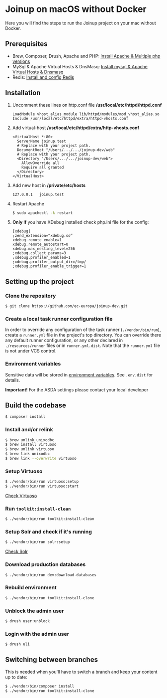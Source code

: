 # Joinup on macOS without Docker

Here you will find the steps to run the Joinup project on your mac without
Docker.

## Prerequisites

- Brew, Composer, Drush, Apache and PHP: [Install Apache & Multiple php
versions](https://getgrav.org/blog/macos-catalina-apache-multiple-php-versions)
- MySql & Apache Virtual Hosts & DnsMasq: [Install mysql & Apache Virtual Hosts
& Dnsmasq](https://getgrav.org/blog/macos-catalina-apache-mysql-vhost-apc)
- Redis: [Install and config
Redis](https://medium.com/@petehouston/install-and-config-redis-on-mac-os-x-via-homebrew-eb8df9a4f298)

## Installation

1. Uncomment these lines on http.conf file **/usr/local/etc/httpd/httpd.conf**

   ```
   LoadModule vhost_alias_module lib/httpd/modules/mod_vhost_alias.so
   Include /usr/local/etc/httpd/extra/httpd-vhosts.conf
   ```
  
2. Add virtual-host **/usr/local/etc/httpd/extra/http-vhosts.conf**

   ```
   <VirtualHost *:80>
     ServerName joinup.test
     # Replace with your project path.
     DocumentRoot "/Users/.../.../joinup-dev/web"
     # Replace with your project path.
     <Directory "/Users/.../.../joinup-dev/web">
       AllowOverride all
       Require all granted
     </Directory>
   </VirtualHost>
   ```

3. Add new host in **/private/etc/hosts**

   ```
   127.0.0.1   joinup.test
   ```

4. Restart Apache

   ```bash
   $ sudo apachectl -k restart
   ```

5. **Only if** you have XDebug installed check php.ini file for the config:

   ```
   [xdebug]
   ;zend_extension=“xdebug.so”
   xdebug.remote_enable=1
   xdebug.remote_autostart=0
   xdebug.max_nesting_level=256
   ;xdebug.collect_params=3
   ;xdebug.profiler_enabled=1
   ;xdebug.profiler_output_dir=/tmp/
   ;xdebug.profiler_enable_trigger=1
   ```

## Setting up the project

### Clone the repository

```bash
$ git clone https://github.com/ec-europa/joinup-dev.git
```

### Create a local task runner configuration file

In order to override any configuration of the task runner (`./vendor/bin/run`),
create a `runner.yml` file in the project's top directory. You can override
there any default runner configuration, or any other declared in
`./resources/runner` files or in `runner.yml.dist`. Note that the `runner.yml`
file is not under VCS control.

### Environment variables

Sensitive data will be stored in [environment variables](
https://en.wikipedia.org/wiki/Environment_variable). See `.env.dist` for
details.

**Important!** For the ASDA settings please contact your local developer

## Build the codebase

```bash
$ composer install
```

### Install and/or relink

```bash
$ brew unlink unixodbc
$ brew install virtuoso
$ brew unlink virtuoso
$ brew link unixodbc
$ brew link --overwrite virtuoso
```

### Setup Virtuoso

```bash
$ ./vendor/bin/run virtuoso:setup
$ ./vendor/bin/run virtuoso:start
```

[Check Virtuoso](http://localhost:8890/sparql)

### Run `toolkit:install-clean`

```bash
$ ./vendor/bin/run toolkit:install-clean
```

### Setup Solr and check if it's running

```bash
$ ./vendor/bin/run solr:setup
``` 

[Check Solr](http://localhost:8983/solr/#/)

### Download production databases

```bash
$ ./vendor/bin/run dev:download-databases
```

### Rebuild environment

```bash
$ ./vendor/bin/run toolkit:install-clone
```

### Unblock the admin user

```bash
$ drush user:unblock
```

### Login with the admin user

```bash
$ drush uli
```

## Switching between branches

This is needed when you'll have to switch a branch and keep your content up to
date:

```bash
$ ./vendor/bin/composer install
$ ./vendor/bin/run toolkit:install-clone
```
